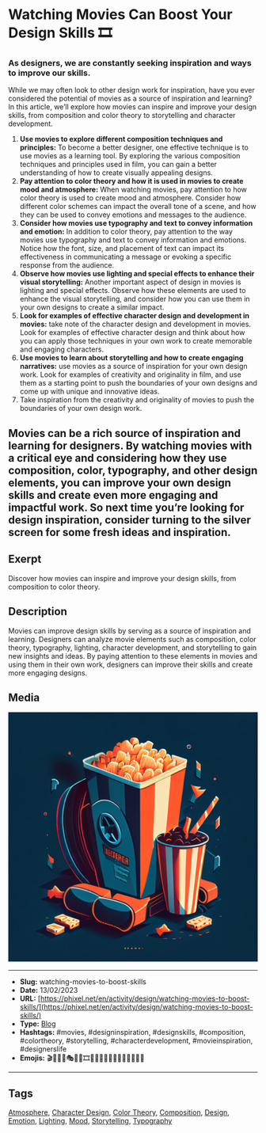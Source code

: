 # Watching Movies Can Boost Your Design Skills 🎞️
### As designers, we are constantly seeking inspiration and ways to improve our skills.

While we may often look to other design work for inspiration, have you ever considered the potential of movies as a source of inspiration and learning? In this article, we’ll explore how movies can inspire and improve your design skills, from composition and color theory to storytelling and character development.

1. **Use movies to explore different composition techniques and principles:** To become a better designer, one effective technique is to use movies as a learning tool. By exploring the various composition techniques and principles used in film, you can gain a better understanding of how to create visually appealing designs.
2. **Pay attention to color theory and how it is used in movies to create mood and atmosphere:** When watching movies, pay attention to how color theory is used to create mood and atmosphere. Consider how different color schemes can impact the overall tone of a scene, and how they can be used to convey emotions and messages to the audience.
3. **Consider how movies use typography and text to convey information and emotion:** In addition to color theory, pay attention to the way movies use typography and text to convey information and emotions. Notice how the font, size, and placement of text can impact its effectiveness in communicating a message or evoking a specific response from the audience.
4. **Observe how movies use lighting and special effects to enhance their visual storytelling:** Another important aspect of design in movies is lighting and special effects. Observe how these elements are used to enhance the visual storytelling, and consider how you can use them in your own designs to create a similar impact.
5. **Look for examples of effective character design and development in movies:** take note of the character design and development in movies. Look for examples of effective character design and think about how you can apply those techniques in your own work to create memorable and engaging characters.
6. **Use movies to learn about storytelling and how to create engaging narratives:** use movies as a source of inspiration for your own design work. Look for examples of creativity and originality in film, and use them as a starting point to push the boundaries of your own designs and come up with unique and innovative ideas.
7. Take inspiration from the creativity and originality of movies to push the boundaries of your own design work.

Movies can be a rich source of inspiration and learning for designers. By watching movies with a critical eye and considering how they use composition, color, typography, and other design elements, you can improve your own design skills and create even more engaging and impactful work. So next time you’re looking for design inspiration, consider turning to the silver screen for some fresh ideas and inspiration.
------------
## Exerpt
Discover how movies can inspire and improve your design skills, from composition to color theory.
## Description
Movies can improve design skills by serving as a source of inspiration and learning. Designers can analyze movie elements such as composition, color theory, typography, lighting, character development, and storytelling to gain new insights and ideas. By paying attention to these elements in movies and using them in their own work, designers can improve their skills and create more engaging designs.
## Media
<img src="media/bbcf1362/watching-movies-to-boost-design.jpg">

------------
- **Slug:** watching-movies-to-boost-skills
- **Date:** 13/02/2023
- **URL:** [https://phixel.net/en/activity/design/watching-movies-to-boost-skills/](https://phixel.net/en/activity/design/watching-movies-to-boost-skills/)
- **Type:** [Blog](#blog)
- **Hashtags:** #movies, #designinspiration, #designskills, #composition, #colortheory, #storytelling, #characterdevelopment, #movieinspiration, #designerslife
- **Emojis:** 🎬🎥💡🎨🎭🎥🌈🎞️🎨🎪😊😁😎😍🤩😜😝😏😉😆

------------
## Tags
[Atmosphere](#atmosphere), [Character Design](#character-design), [Color Theory](#color-theory), [Composition](#composition), [Design](#design), [Emotion](#emotion), [Lighting](#lighting), [Mood](#mood), [Storytelling](#storytelling), [Typography](#typography)
